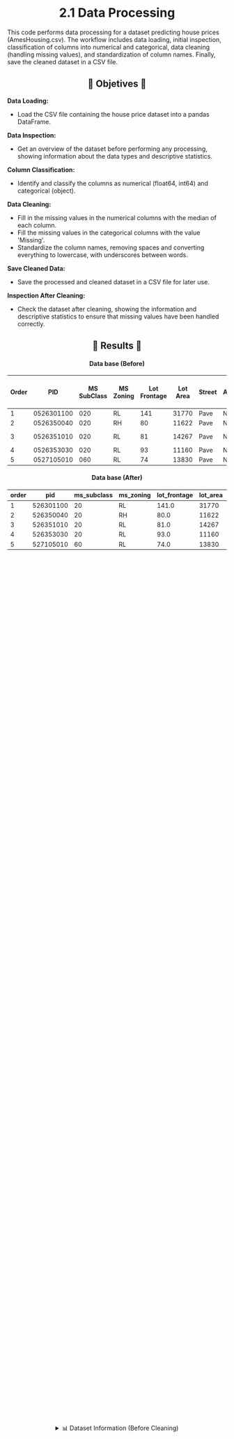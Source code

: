 <p align = "center" >
    <h1 align = "Center"> 2.1 Data Processing</h1>
</p>

This code performs data processing for a dataset predicting house prices (AmesHousing.csv). 
The workflow includes data loading, initial inspection, classification of columns into numerical and categorical, data cleaning (handling missing values), and standardization of column names. 
Finally, save the cleaned dataset in a CSV file.

<p align = "center" >
    <h2 align = "Center">🎯 Objetives 🎯</h2>
</p>

**Data Loading:**
- Load the CSV file containing the house price dataset into a pandas DataFrame.

**Data Inspection:**
- Get an overview of the dataset before performing any processing, showing information about the data types and descriptive statistics.

**Column Classification:**
- Identify and classify the columns as numerical (float64, int64) and categorical (object).

**Data Cleaning:**
- Fill in the missing values in the numerical columns with the median of each column.
- Fill the missing values in the categorical columns with the value 'Missing'.
- Standardize the column names, removing spaces and converting everything to lowercase, with underscores between words.

**Save Cleaned Data:** 
- Save the processed and cleaned dataset in a CSV file for later use.

**Inspection After Cleaning:** 
- Check the dataset after cleaning, showing the information and descriptive statistics to ensure that missing values have been handled correctly.




<p align = "center" >
    <h2 align = "Center">📝 Results 📝 </h2>
</p>


<p align = "center" >
    <h4 align = "Center"> Data base (Before) </h4>
</p>

| Order | PID        | MS SubClass | MS Zoning | Lot Frontage | Lot Area | Street | Alley | Lot Shape | Land Contour | Utilities | Lot Config | Land Slope | Neighborhood | Condition 1 | Condition 2 | Bldg Type | House Style | Overall Qual | Overall Cond | Year Built | Year Remod/Add | Roof Style | Roof Matl | Exterior 1st | Exterior 2nd | Mas Vnr Type | Mas Vnr Area | Exter Qual | Exter Cond | Foundation | Bsmt Qual | Bsmt Cond | Bsmt Exposure | BsmtFin Type 1 | BsmtFin SF 1 | BsmtFin Type 2 | BsmtFin SF 2 | Bsmt Unf SF | Total Bsmt SF | Heating | Heating QC | Central Air | Electrical | 1st Flr SF | 2nd Flr SF | Low Qual Fin SF | Gr Liv Area | Bsmt Full Bath | Bsmt Half Bath | Full Bath | Half Bath | Bedroom AbvGr | Kitchen AbvGr | Kitchen Qual | TotRms AbvGrd | Functional | Fireplaces | Fireplace Qu | Garage Type | Garage Yr Blt | Garage Finish | Garage Cars | Garage Area | Garage Qual | Garage Cond | Paved Drive | Wood Deck SF | Open Porch SF | Enclosed Porch | 3Ssn Porch | Screen Porch | Pool Area | Pool QC | Fence | Misc Feature | Misc Val | Mo Sold | Yr Sold | Sale Type | Sale Condition | SalePrice |
|-------|------------|-------------|-----------|--------------|----------|--------|-------|-----------|--------------|-----------|------------|------------|--------------|-------------|-------------|-----------|-------------|--------------|--------------|------------|----------------|------------|-----------|--------------|--------------|--------------|--------------|------------|------------|------------|-----------|-----------|---------------|----------------|--------------|----------------|--------------|-------------|---------------|---------|------------|-------------|------------|------------|------------|-----------------|-------------|----------------|----------------|-----------|-----------|---------------|---------------|--------------|---------------|------------|------------|--------------|-------------|---------------|---------------|-------------|-------------|-------------|-------------|-------------|--------------|---------------|----------------|------------|--------------|-----------|---------|-------|--------------|----------|---------|---------|-----------|----------------|-----------|
|     1 | 0526301100 |         020 | RL        |          141 |    31770 | Pave   | NA    | IR1       | Lvl          | AllPub    | Corner     | Gtl        | NAmes        | Norm        | Norm        | 1Fam      | 1Story      |            6 |            5 |       1960 |           1960 | Hip        | CompShg   | BrkFace      | Plywood      | Stone        |          112 | TA         | TA         | CBlock     | TA        | Gd        | Gd            | BLQ            |          639 | Unf            |            0 |         441 |          1080 | GasA    | Fa         | Y           | SBrkr      |       1656 |          0 |               0 |        1656 |              1 |              0 |         1 |         0 |             3 |             1 | TA           |             7 | Typ        |          2 | Gd           | Attchd      |          1960 | Fin           |           2 |         528 | TA          | TA          | P           |          210 |            62 |              0 |          0 |            0 |         0 | NA      | NA    | NA           |        0 |       5 |    2010 | WD        | Normal         |    215000 |
|     2 | 0526350040 |         020 | RH        |           80 |    11622 | Pave   | NA    | Reg       | Lvl          | AllPub    | Inside     | Gtl        | NAmes        | Feedr       | Norm        | 1Fam      | 1Story      |            5 |            6 |       1961 |           1961 | Gable      | CompShg   | VinylSd      | VinylSd      | None         |            0 | TA         | TA         | CBlock     | TA        | TA        | No            | Rec            |          468 | LwQ            |          144 |         270 |           882 | GasA    | TA         | Y           | SBrkr      |        896 |          0 |               0 |         896 |              0 |              0 |         1 |         0 |             2 |             1 | TA           |             5 | Typ        |          0 | NA           | Attchd      |          1961 | Unf           |           1 |         730 | TA          | TA          | Y           |          140 |             0 |              0 |          0 |          120 |         0 | NA      | MnPrv | NA           |        0 |       6 |    2010 | WD        | Normal         |    105000 |
|     3 | 0526351010 |         020 | RL        |           81 |    14267 | Pave   | NA    | IR1       | Lvl          | AllPub    | Corner     | Gtl        | NAmes        | Norm        | Norm        | 1Fam      | 1Story      |            6 |            6 |       1958 |           1958 | Hip        | CompShg   | Wd Sdng      | Wd Sdng      | BrkFace      |          108 | TA         | TA         | CBlock     | TA        | TA        | No            | ALQ            |          923 | Unf            |            0 |         406 |          1329 | GasA    | TA         | Y           | SBrkr      |       1329 |          0 |               0 |        1329 |              0 |              0 |         1 |         1 |             3 |             1 | Gd           |             6 | Typ        |          0 | NA           | Attchd      |          1958 | Unf           |           1 |         312 | TA          | TA          | Y           |          393 |            36 |              0 |          0 |            0 |         0 | NA      | NA    | Gar2         |    12500 |       6 |    2010 | WD        | Normal         |    172000 |
|     4 | 0526353030 |         020 | RL        |           93 |    11160 | Pave   | NA    | Reg       | Lvl          | AllPub    | Corner     | Gtl        | NAmes        | Norm        | Norm        | 1Fam      | 1Story      |            7 |            5 |       1968 |           1968 | Hip        | CompShg   | BrkFace      | BrkFace      | None         |            0 | Gd         | TA         | CBlock     | TA        | TA        | No            | ALQ            |         1065 | Unf            |            0 |        1045 |          2110 | GasA    | Ex         | Y           | SBrkr      |       2110 |          0 |               0 |        2110 |              1 |              0 |         2 |         1 |             3 |             1 | Ex           |             8 | Typ        |          2 | TA           | Attchd      |          1968 | Fin           |           2 |         522 | TA          | TA          | Y           |            0 |             0 |              0 |          0 |            0 |         0 | NA      | NA    | NA           |        0 |       4 |    2010 | WD        | Normal         |    244000 |
|     5 | 0527105010 |         060 | RL        |           74 |    13830 | Pave   | NA    | IR1       | Lvl          | AllPub    | Inside     | Gtl        | Gilbert      | Norm        | Norm        | 1Fam      | 2Story      |            5 |            5 |       1997 |           1998 | Gable      | CompShg   | VinylSd      | VinylSd      | None         |            0 | TA         | TA         | PConc      | Gd        | TA        | No            | GLQ            |          791 | Unf            |            0 |         137 |           928 | GasA    | Gd         | Y           | SBrkr      |        928 |        701 |               0 |        1629 |              0 |              0 |         2 |         1 |             3 |             1 | TA           |             6 | Typ        |          1 | TA           | Attchd      |          1997 | Fin           |           2 |         482 | TA          | TA          | Y           |          212 |            34 |              0 |          0 |            0 |         0 | NA      | MnPrv | NA           |        0 |       3 |    2010 | WD        | Normal         |    189900 |

<p align = "center" >
    <h4 align = "Center"> Data base (After) </h4>
</p>

| order | pid        | ms_subclass | ms_zoning | lot_frontage | lot_area | street | alley   | lot_shape | land_contour | utilities | lot_config | land_slope | neighborhood | condition_1 | condition_2 | bldg_type | house_style | overall_qual | overall_cond | year_built | year_remod/add | roof_style | roof_matl | exterior_1st | exterior_2nd | mas_vnr_type | mas_vnr_area | exter_qual | exter_cond | foundation | bsmt_qual | bsmt_cond | bsmt_exposure | bsmtfin_type_1 | bsmtfin_sf_1 | bsmtfin_type_2 | bsmtfin_sf_2 | bsmt_unf_sf | total_bsmt_sf | heating | heating_qc | central_air | electrical | 1st_flr_sf | 2nd_flr_sf | low_qual_fin_sf | gr_liv_area | bsmt_full_bath | bsmt_half_bath | full_bath | half_bath | bedroom_abvgr | kitchen_abvgr | kitchen_qual | totrms_abvgrd | functional | fireplaces | fireplace_qu | garage_type | garage_yr_blt | garage_finish | garage_cars | garage_area | garage_qual | garage_cond | paved_drive | wood_deck_sf | open_porch_sf | enclosed_porch | 3ssn_porch | screen_porch | pool_area | pool_qc | fence   | misc_feature | misc_val | mo_sold | yr_sold | sale_type | sale_condition | saleprice |
|-------|------------|-------------|-----------|--------------|----------|--------|---------|-----------|--------------|-----------|------------|------------|--------------|-------------|-------------|-----------|-------------|--------------|--------------|------------|----------------|------------|-----------|--------------|--------------|--------------|--------------|------------|------------|------------|-----------|-----------|---------------|----------------|--------------|----------------|--------------|-------------|---------------|---------|------------|-------------|------------|------------|------------|-----------------|-------------|----------------|----------------|-----------|-----------|---------------|---------------|--------------|---------------|------------|------------|--------------|-------------|---------------|---------------|-------------|-------------|-------------|-------------|-------------|--------------|---------------|----------------|------------|--------------|-----------|---------|---------|--------------|----------|---------|---------|-----------|----------------|-----------|
|     1 |  526301100 |          20 | RL        |        141.0 |    31770 | Pave   | Missing | IR1       | Lvl          | AllPub    | Corner     | Gtl        | NAmes        | Norm        | Norm        | 1Fam      | 1Story      |            6 |            5 |       1960 |           1960 | Hip        | CompShg   | BrkFace      | Plywood      | Stone        |        112.0 | TA         | TA         | CBlock     | TA        | Gd        | Gd            | BLQ            |        639.0 | Unf            |          0.0 |       441.0 |        1080.0 | GasA    | Fa         | Y           | SBrkr      |       1656 |          0 |               0 |        1656 |            1.0 |            0.0 |         1 |         0 |             3 |             1 | TA           |             7 | Typ        |          2 | Gd           | Attchd      |        1960.0 | Fin           |         2.0 |       528.0 | TA          | TA          | P           |          210 |            62 |              0 |          0 |            0 |         0 | Missing | Missing | Missing      |        0 |       5 |    2010 | WD        | Normal         |    215000 |
|     2 |  526350040 |          20 | RH        |         80.0 |    11622 | Pave   | Missing | Reg       | Lvl          | AllPub    | Inside     | Gtl        | NAmes        | Feedr       | Norm        | 1Fam      | 1Story      |            5 |            6 |       1961 |           1961 | Gable      | CompShg   | VinylSd      | VinylSd      | Missing      |          0.0 | TA         | TA         | CBlock     | TA        | TA        | No            | Rec            |        468.0 | LwQ            |        144.0 |       270.0 |         882.0 | GasA    | TA         | Y           | SBrkr      |        896 |          0 |               0 |         896 |            0.0 |            0.0 |         1 |         0 |             2 |             1 | TA           |             5 | Typ        |          0 | Missing      | Attchd      |        1961.0 | Unf           |         1.0 |       730.0 | TA          | TA          | Y           |          140 |             0 |              0 |          0 |          120 |         0 | Missing | MnPrv   | Missing      |        0 |       6 |    2010 | WD        | Normal         |    105000 |
|     3 |  526351010 |          20 | RL        |         81.0 |    14267 | Pave   | Missing | IR1       | Lvl          | AllPub    | Corner     | Gtl        | NAmes        | Norm        | Norm        | 1Fam      | 1Story      |            6 |            6 |       1958 |           1958 | Hip        | CompShg   | Wd Sdng      | Wd Sdng      | BrkFace      |        108.0 | TA         | TA         | CBlock     | TA        | TA        | No            | ALQ            |        923.0 | Unf            |          0.0 |       406.0 |        1329.0 | GasA    | TA         | Y           | SBrkr      |       1329 |          0 |               0 |        1329 |            0.0 |            0.0 |         1 |         1 |             3 |             1 | Gd           |             6 | Typ        |          0 | Missing      | Attchd      |        1958.0 | Unf           |         1.0 |       312.0 | TA          | TA          | Y           |          393 |            36 |              0 |          0 |            0 |         0 | Missing | Missing | Gar2         |    12500 |       6 |    2010 | WD        | Normal         |    172000 |
|     4 |  526353030 |          20 | RL        |         93.0 |    11160 | Pave   | Missing | Reg       | Lvl          | AllPub    | Corner     | Gtl        | NAmes        | Norm        | Norm        | 1Fam      | 1Story      |            7 |            5 |       1968 |           1968 | Hip        | CompShg   | BrkFace      | BrkFace      | Missing      |          0.0 | Gd         | TA         | CBlock     | TA        | TA        | No            | ALQ            |       1065.0 | Unf            |          0.0 |      1045.0 |        2110.0 | GasA    | Ex         | Y           | SBrkr      |       2110 |          0 |               0 |        2110 |            1.0 |            0.0 |         2 |         1 |             3 |             1 | Ex           |             8 | Typ        |          2 | TA           | Attchd      |        1968.0 | Fin           |         2.0 |       522.0 | TA          | TA          | Y           |            0 |             0 |              0 |          0 |            0 |         0 | Missing | Missing | Missing      |        0 |       4 |    2010 | WD        | Normal         |    244000 |
|     5 |  527105010 |          60 | RL        |         74.0 |    13830 | Pave   | Missing | IR1       | Lvl          | AllPub    | Inside     | Gtl        | Gilbert      | Norm        | Norm        | 1Fam      | 2Story      |            5 |            5 |       1997 |           1998 | Gable      | CompShg   | VinylSd      | VinylSd      | Missing      |          0.0 | TA         | TA         | PConc      | Gd        | TA        | No            | GLQ            |        791.0 | Unf            |          0.0 |       137.0 |         928.0 | GasA    | Gd         | Y           | SBrkr      |        928 |        701 |               0 |        1629 |            0.0 |            0.0 |         2 |         1 |             3 |             1 | TA           |             6 | Typ        |          1 | TA           | Attchd      |        1997.0 | Fin           |         2.0 |       482.0 | TA          | TA          | Y           |          212 |            34 |              0 |          0 |            0 |         0 | Missing | MnPrv   | Missing      |        0 |       3 |    2010 | WD        | Normal         |    189900 |

<div style="margin-bottom: 1px; display: flex; justify-content: center; align-items: center; height: 100vh;">
    <details>
        <summary>📊 Dataset Information (Before Cleaning)</summary>
        <pre>
        <strong>#   Column           Non-Null Count  Dtype  </strong>
        --- ------           --------------  -----  
        0   Order            2930 non-null   int64  
        1   PID              2930 non-null   int64  
        2   MS SubClass      2930 non-null   int64  
        3   MS Zoning        2930 non-null   object 
        4   Lot Frontage     2440 non-null   float64
        5   Lot Area         2930 non-null   int64  
        6   Street           2930 non-null   object 
        7   Alley            198 non-null    object 
        8   Lot Shape        2930 non-null   object 
        9   Land Contour     2930 non-null   object 
        10  Utilities        2930 non-null   object 
        11  Lot Config       2930 non-null   object 
        12  Land Slope       2930 non-null   object 
        13  Neighborhood     2930 non-null   object 
        14  Condition 1      2930 non-null   object 
        15  Condition 2      2930 non-null   object 
        16  Bldg Type        2930 non-null   object 
        17  House Style      2930 non-null   object 
        18  Overall Qual     2930 non-null   int64  
        19  Overall Cond     2930 non-null   int64  
        20  Year Built       2930 non-null   int64  
        21  Year Remod/Add   2930 non-null   int64  
        22  Roof Style       2930 non-null   object 
        23  Roof Matl        2930 non-null   object 
        24  Exterior 1st     2930 non-null   object 
        25  Exterior 2nd     2930 non-null   object 
        26  Mas Vnr Type     1155 non-null   object 
        27  Mas Vnr Area     2907 non-null   float64
        28  Exter Qual       2930 non-null   object 
        29  Exter Cond       2930 non-null   object 
        30  Foundation       2930 non-null   object 
        31  Bsmt Qual        2850 non-null   object 
        32  Bsmt Cond        2850 non-null   object 
        33  Bsmt Exposure    2847 non-null   object 
        34  BsmtFin Type 1   2850 non-null   object 
        35  BsmtFin SF 1     2929 non-null   float64
        36  BsmtFin Type 2   2849 non-null   object 
        37  BsmtFin SF 2     2929 non-null   float64
        38  Bsmt Unf SF      2929 non-null   float64
        39  Total Bsmt SF    2929 non-null   float64
        40  Heating          2930 non-null   object 
        41  Heating QC       2930 non-null   object 
        42  Central Air      2930 non-null   object 
        43  Electrical       2929 non-null   object 
        44  1st Flr SF       2930 non-null   int64  
        45  2nd Flr SF       2930 non-null   int64  
        46  Low Qual Fin SF  2930 non-null   int64  
        47  Gr Liv Area      2930 non-null   int64  
        48  Bsmt Full Bath   2928 non-null   float64
        49  Bsmt Half Bath   2928 non-null   float64
        50  Full Bath        2930 non-null   int64  
        51  Half Bath        2930 non-null   int64  
        52  Bedroom AbvGr    2930 non-null   int64  
        53  Kitchen AbvGr    2930 non-null   int64  
        54  Kitchen Qual     2930 non-null   objec       
        55  TotRms AbvGrd    2930 non-null   int64  
        56  Functional       2930 non-null   object 
        57  Fireplaces       2930 non-null   int64  
        58  Fireplace Qu     1508 non-null   object 
        59  Garage Type      2773 non-null   object 
        60  Garage Yr Blt    2771 non-null   float64
        61  Garage Finish    2771 non-null   object 
        62  Garage Cars      2929 non-null   float64
        63  Garage Area      2929 non-null   float64
        64  Garage Qual      2771 non-null   object 
        65  Garage Cond      2771 non-null   object 
        66  Paved Drive      2930 non-null   object 
        67  Wood Deck SF     2930 non-null   int64  
        68  Open Porch SF    2930 non-null   int64  
        69  Enclosed Porch   2930 non-null   int64  
        70  3Ssn Porch       2930 non-null   int64  
        71  Screen Porch     2930 non-null   int64  
        72  Pool Area        2930 non-null   int64  
        73  Pool QC          13 non-null     object 
        74  Fence            572 non-null    object 
        75  Misc Feature     106 non-null    object 
        76  Misc Val         2930 non-null   int64  
        77  Mo Sold          2930 non-null   int64  
        78  Yr Sold          2930 non-null   int64  
        79  Sale Type        2930 non-null   object 
        80  Sale Condition   2930 non-null   object 
        81  SalePrice        2930 non-null   int64
        </pre>
    <details> 
</div>

<div style="margin-bottom: 1px; display: flex; justify-content: center; align-items: center; height: 100vh;">
    <details>
        <summary>📊 Summary Statistics (Before Cleaning)</summary>
        <pre>
        <strong>            Order           PID  MS SubClass  Lot Frontage       Lot Area  Overall Qual  Overall Cond   Year Built  Year Remod/Add  Mas Vnr Area  BsmtFin SF 1  BsmtFin SF 2  Bsmt Unf SF  Total Bsmt SF   1st Flr SF   2nd Flr SF  Low Qual Fin SF  Gr Liv Area  Bsmt Full Bath  Bsmt Half Bath    Full Bath    Half Bath  Bedroom AbvGr  Kitchen AbvGr  TotRms AbvGrd   Fireplaces  Garage Yr Blt  Garage Cars  Garage Area  Wood Deck SF  Open Porch SF  Enclosed Porch   3Ssn Porch  Screen Porch    Pool Area      Misc Val      Mo Sold      Yr Sold      SalePrice </strong>
        <strong>count</strong>  2930.00000  2.930000e+03  2930.000000   2440.000000    2930.000000   2930.000000   2930.000000  2930.000000     2930.000000   2907.000000   2929.000000   2929.000000  2929.000000    2929.000000  2930.000000  2930.000000      2930.000000  2930.000000     2928.000000     2928.000000  2930.000000  2930.000000    2930.000000    2930.000000    2930.000000  2930.000000    2771.000000  2929.000000  2929.000000   2930.000000    2930.000000     2930.000000  2930.000000   2930.000000  2930.000000   2930.000000  2930.000000  2930.000000    2930.000000
        <strong>mean</strong>   1465.50000  7.144645e+08    57.387372     69.224590   10147.921843      6.094881      5.563140  1971.356314     1984.266553    101.896801    442.629566     49.722431   559.262547    1051.614544  1159.557679   335.455973         4.676792  1499.690444        0.431352        0.061134     1.566553     0.379522       2.854266       1.044369       6.443003     0.599317    1978.132443     1.766815   472.819734     93.751877      47.533447       23.011604     2.592491     16.002048     2.243345     50.635154     6.216041  2007.790444  180796.060068
        <strong>std</strong>     845.96247  1.887308e+08    42.638025     23.365335    7880.017759      1.411026      1.111537    30.245361       20.860286    179.112611    455.590839    169.168476   439.494153     440.615067   391.890885   428.395715        46.310510   505.508887        0.524820        0.245254     0.552941     0.502629       0.827731       0.214076       1.572964     0.647921      25.528411     0.760566   215.046549    126.361562      67.483400       64.139059    25.141331     56.087370    35.597181    566.344288     2.714492     1.316613   79886.692357
        <strong>min</strong>      1.00000  5.263011e+08    20.000000     21.000000    1300.000000      1.000000      1.000000  1872.000000     1950.000000      0.000000      0.000000      0.000000     0.000000       0.000000   334.000000     0.000000         0.000000   334.000000        0.000000        0.000000     0.000000     0.000000       0.000000       0.000000       2.000000     0.000000    1895.000000     0.000000     0.000000      0.000000       0.000000        0.000000     0.000000      0.000000     0.000000      0.000000     1.000000  2006.000000   12789.000000
        <strong>25%</strong>    733.25000  5.284770e+08    20.000000     58.000000    7440.250000      5.000000      5.000000  1954.000000     1965.000000      0.000000      0.000000      0.000000   219.000000     793.000000   876.250000     0.000000         0.000000  1126.000000        0.000000        0.000000     1.000000     0.000000       2.000000       1.000000       5.000000     0.000000    1960.000000     1.000000   320.000000      0.000000       0.000000        0.000000     0.000000      0.000000     0.000000      0.000000     4.000000  2007.000000  129500.000000
        <strong>50%</strong>    1465.50000  5.354536e+08    50.000000     68.000000    9436.500000      6.000000      5.000000  1973.000000     1993.000000      0.000000    370.000000      0.000000   466.000000     990.000000  1084.000000     0.000000         0.000000  1442.000000        0.000000        0.000000     2.000000     0.000000       3.000000       1.000000       6.000000     1.000000    1979.000000     2.000000   480.000000      0.000000      27.000000        0.000000     0.000000      0.000000     0.000000      0.000000     6.000000  2008.000000  160000.000000
        <strong>75%</strong>    2197.75000  9.071811e+08    70.000000     80.000000   11555.250000      7.000000      6.000000  2001.000000     2004.000000    164.000000    734.000000      0.000000   802.000000    1302.000000  1384.000000   703.750000         0.000000  1742.750000        1.000000        0.000000     2.000000     1.000000       3.000000       1.000000       7.000000     1.000000    2002.000000     2.000000   576.000000    168.000000      70.000000        0.000000     0.000000      0.000000     0.000000      0.000000     8.000000  2009.000000  213500.000000
        <strong>max</strong>    2930.00000  1.007100e+09   190.000000    313.000000  215245.000000     10.000000      9.000000  2010.000000     2010.000000   1600.000000   5644.000000   1526.000000  2336.000000    6110.000000  5095.000000  2065.000000      1064.000000  5642.000000        3.000000        2.000000     4.000000     2.000000       8.000000       3.000000      15.000000     4.000000    2207.000000     5.000000  1488.000000   1424.000000     742.000000     1012.000000   508.000000    576.000000   800.000000  17000.000000    12.000000  2010.000000  755000.000000
        </pre>
    <details> 
</div>

<div style="margin-bottom: 1px; display: flex; justify-content: center; align-items: center; height: 100vh;">
    <details>
        <summary>📊 Dataset Information (After Cleaning)</summary>
        <pre>
        <strong>#  Column            Non-Null Count  Dtype</strong>  
        --- ------           --------------  -----  
        0   order            2930 non-null   int64  
        1   pid              2930 non-null   int64  
        2   ms_subclass      2930 non-null   int64  
        3   ms_zoning        2930 non-null   object 
        4   lot_frontage     2930 non-null   float64
        5   lot_area         2930 non-null   int64  
        6   street           2930 non-null   object 
        7   alley            2930 non-null   object 
        8   lot_shape        2930 non-null   object 
        9   land_contour     2930 non-null   object 
        10  utilities        2930 non-null   object 
        11  lot_config       2930 non-null   object 
        12  land_slope       2930 non-null   object 
        13  neighborhood     2930 non-null   object 
        14  condition_1      2930 non-null   object 
        15  condition_2      2930 non-null   object 
        16  bldg_type        2930 non-null   object 
        17  house_style      2930 non-null   object 
        18  overall_qual     2930 non-null   int64  
        19  overall_cond     2930 non-null   int64  
        20  year_built       2930 non-null   int64  
        21  year_remod/add   2930 non-null   int64  
        22  roof_style       2930 non-null   object 
        23  roof_matl        2930 non-null   object 
        24  exterior_1st     2930 non-null   object 
        25  exterior_2nd     2930 non-null   object 
        26  mas_vnr_type     2930 non-null   object 
        27  mas_vnr_area     2930 non-null   float64
        28  exter_qual       2930 non-null   object 
        29  exter_cond       2930 non-null   object 
        30  foundation       2930 non-null   object 
        31  bsmt_qual        2930 non-null   object 
        32  bsmt_cond        2930 non-null   object 
        33  bsmt_exposure    2930 non-null   object 
        34  bsmtfin_type_1   2930 non-null   object 
        35  bsmtfin_sf_1     2930 non-null   float64
        36  bsmtfin_type_2   2930 non-null   object 
        37  bsmtfin_sf_2     2930 non-null   float64
        38  bsmt_unf_sf      2930 non-null   float64
        39  total_bsmt_sf    2930 non-null   float64
        40  heating          2930 non-null   object 
        41  heating_qc       2930 non-null   object 
        42  central_air      2930 non-null   object 
        43  electrical       2930 non-null   object 
        44  1st_flr_sf       2930 non-null   int64  
        45  2nd_flr_sf       2930 non-null   int64  
        46  low_qual_fin_sf  2930 non-null   int64  
        47  gr_liv_area      2930 non-null   int64  
        48  bsmt_full_bath   2930 non-null   float64
        49  bsmt_half_bath   2930 non-null   float64
        50  full_bath        2930 non-null   int64  
        51  half_bath        2930 non-null   int64  
        52  bedroom_abvgr    2930 non-null   int64  
        53  kitchen_abvgr    2930 non-null   int64  
        54  kitchen_qual     2930 non-null   object 
        55  totrms_abvgrd    2930 non-null   int64  
        56  functional       2930 non-null   object 
        57  fireplaces       2930 non-null   int64  
        58  fireplace_qu     2930 non-null   object 
        59  garage_type      2930 non-null   object 
        60  garage_yr_blt    2930 non-null   float64
        61  garage_finish    2930 non-null   object 
        62  garage_cars      2930 non-null   float64
        63  garage_area      2930 non-null   float64
        64  garage_qual      2930 non-null   object 
        65  garage_cond      2930 non-null   object 
        66  paved_drive      2930 non-null   object 
        67  wood_deck_sf     2930 non-null   int64  
        68  open_porch_sf    2930 non-null   int64  
        69  enclosed_porch   2930 non-null   int64  
        70  3ssn_porch       2930 non-null   int64  
        71  screen_porch     2930 non-null   int64  
        72  pool_area        2930 non-null   int64  
        73  pool_qc          2930 non-null   object 
        74  fence            2930 non-null   object 
        75  misc_feature     2930 non-null   object 
        76  misc_val         2930 non-null   int64  
        77  mo_sold          2930 non-null   int64  
        78  yr_sold          2930 non-null   int64  
        79  sale_type        2930 non-null   object 
        80  sale_condition   2930 non-null   object 
        81  saleprice        2930 non-null   int64 
        </pre>
    <details> 
</div>

<div style="margin-bottom: 1px; display: flex; justify-content: center; align-items: center; height: 100vh;">
    <details>
        <summary>📊 Dataset Information (After Cleaning)</summary>
        <pre>
            <strong>order           pid  ms_subclass  lot_frontage       lot_area  overall_qual  overall_cond   year_built  year_remod/add  mas_vnr_area  bsmtfin_sf_1  bsmtfin_sf_2  bsmt_unf_sf  total_bsmt_sf   1st_flr_sf   2nd_flr_sf  low_qual_fin_sf  gr_liv_area  bsmt_full_bath  bsmt_half_bath    full_bath    half_bath  bedroom_abvgr  kitchen_abvgr  totrms_abvgrd   fireplaces  garage_yr_blt  garage_cars  garage_area  wood_deck_sf  open_porch_sf  enclosed_porch   3ssn_porch  screen_porch    pool_area      misc_val      mo_sold      yr_sold      saleprice</strong>
            <strong>count</strong>  2930.00000  2.930000e+03  2930.000000   2930.000000    2930.000000   2930.000000   2930.000000  2930.000000     2930.000000   2930.000000   2930.000000   2930.000000  2930.000000    2930.000000  2930.000000  2930.000000      2930.000000  2930.000000     2930.000000     2930.000000  2930.000000  2930.000000    2930.000000    2930.000000    2930.000000  2930.000000    2930.000000  2930.000000  2930.000000   2930.000000    2930.000000     2930.000000  2930.000000   2930.000000  2930.000000   2930.000000  2930.000000  2930.000000    2930.000000
            <strong>mean</strong>  1465.50000  7.144645e+08    57.387372     69.019795   10147.921843      6.094881      5.563140  1971.356314     1984.266553    101.096928    442.604778     49.705461   559.230717    1051.593515  1159.557679   335.455973         4.676792  1499.690444        0.431058        0.061092     1.566553     0.379522       2.854266       1.044369       6.443003     0.599317    1978.179522     1.766894   472.822184     93.751877      47.533447       23.011604     2.592491     16.002048     2.243345     50.635154     6.216041  2007.790444  180796.060068
            <strong>std</strong>    845.96247  1.887308e+08    42.638025     21.326422    7880.017759      1.411026      1.111537    30.245361       20.860286    178.634545    455.515036    169.142089   439.422500     440.541315   391.890885   428.395715        46.310510   505.508887        0.524762        0.245175     0.552941     0.502629       0.827731       0.214076       1.572964     0.647921      24.826620     0.760449   215.009876    126.361562      67.483400       64.139059    25.141331     56.087370    35.597181    566.344288     2.714492     1.316613   79886.692357
            <strong>min</strong>       1.00000  5.263011e+08    20.000000     21.000000    1300.000000      1.000000      1.000000  1872.000000     1950.000000      0.000000      0.000000      0.000000     0.000000       0.000000   334.000000     0.000000         0.000000   334.000000        0.000000        0.000000     0.000000     0.000000       0.000000       0.000000       2.000000     0.000000    1895.000000     0.000000     0.000000      0.000000       0.000000        0.000000     0.000000      0.000000     0.000000      0.000000     1.000000  2006.000000   12789.000000
            <strong>25%</strong>     733.25000  5.284770e+08    20.000000     60.000000    7440.250000      5.000000      5.000000  1954.000000     1965.000000      0.000000      0.000000      0.000000   219.000000     793.000000   876.250000     0.000000         0.000000  1126.000000        0.000000        0.000000     1.000000     0.000000       2.000000       1.000000       5.000000     0.000000    1962.000000     1.000000   320.000000      0.000000       0.000000        0.000000     0.000000      0.000000     0.000000      0.000000     4.000000  2007.000000  129500.000000
            <strong>50%</strong>   1465.50000  5.354536e+08    50.000000     68.000000    9436.500000      6.000000      5.000000  1973.000000     1993.000000      0.000000    370.000000      0.000000   466.000000     990.000000  1084.000000     0.000000         0.000000  1442.000000        0.000000        0.000000     2.000000     0.000000       3.000000       1.000000       6.000000     1.000000    1979.000000     2.000000   480.000000      0.000000      27.000000        0.000000     0.000000      0.000000     0.000000      0.000000     6.000000  2008.000000  160000.000000
            <strong>75%</strong>   2197.75000  9.071811e+08    70.000000     78.000000   11555.250000      7.000000      6.000000  2001.000000     2004.000000    162.750000    734.000000      0.000000   801.750000    1301.500000  1384.000000   703.750000         0.000000  1742.750000        1.000000        0.000000     2.000000     1.000000       3.000000       1.000000       7.000000     1.000000    2001.000000     2.000000   576.000000    168.000000      70.000000        0.000000     0.000000      0.000000     0.000000      0.000000     8.000000  2009.000000  213500.000000
            <strong>max</strong>   2930.00000  1.007100e+09   190.000000    313.000000  215245.000000     10.000000      9.000000  2010.000000     2010.000000   1600.000000   5644.000000   1526.000000  2336.000000    6110.000000  5095.000000  2065.000000      1064.000000  5642.000000        3.000000        2.000000     4.000000     2.000000       8.000000       3.000000      15.000000     4.000000    2207.000000     5.000000  1488.000000   1424.000000     742.000000     1012.000000   508.000000    576.000000   800.000000  17000.000000    12.000000  2010.000000  755000.000000
        </pre>
    <details> 
</div>




<p align = "center" >
    <h2 align = "Center"> 💻 Program explication 💻</h2>
</p> 

|Pseudocode| Image of the program|
|----------|---------------------|
**NumPy:** Used to work with arrays and matrices, and it has functions for mathematics and statistics <br> **Pandas:** Used to manipulate and analyze data, particularly with DataFrames (tables of rows and columns).<br> **matplotlib.pyplot:** Used to create graphs, and pyplot is specifically for generating different types of plots (e.g., bar, line, scatter).<br> **load_digits from sklearn.datasets:** Used to load a dataset of handwritten digits, which is commonly used in classification projects.| <img src = "https://github.com/KevinAlberto01/3.MachineLearning/blob/main/1.FundamentalsML/1.HandwrittenDigitClassifier(MNIST)/1.1LoadingAndExploring(MNIST)/Images/1.DeclareteLibraries.png" width="4000"/>|
**`digits`:** loads a dataset of handwritten digit images, where you find images of numbers 0 to 9 in black and white, each with 8x8 pixels. Each image represents a number (digit) and has a label indicating which number it is. <br> **`x`:** Contains images (numeric format), for each 8x8 image it is flattened into a 64 array, each value represents the pixel intensity (0 = black, 16 = white). <br> **`y`:** contains the labels (real numbers of the images), each element is a number from 0 to , representing which digit each image is| <img src = "https://github.com/KevinAlberto01/3.MachineLearning/blob/main/1.FundamentalsML/1.HandwrittenDigitClassifier(MNIST)/1.1LoadingAndExploring(MNIST)/Images/2.LoadDataset.png" width="4000"/>|
**`x.shape`:** Returns the dimension of x(1797, 64), it has 1797 images, and each image has 64 values (8x8 pixels). <br> **`y.shape`:** Returns the dimension of y (1797), there are 1797 labels per image, each label is the number it represents (0-9).|<img src = "https://github.com/KevinAlberto01/3.MachineLearning/blob/main/1.FundamentalsML/1.HandwrittenDigitClassifier(MNIST)/1.1LoadingAndExploring(MNIST)/Images/3.ExploringDimensionsDataSet.png" width="4000"/>|
**`clases`:** Contains the unique values of y(0-9) <br> **`count_classes`:** Array that indicates how many examples there are of each class | <img src = "https://github.com/KevinAlberto01/3.MachineLearning/blob/main/1.FundamentalsML/1.HandwrittenDigitClassifier(MNIST)/1.1LoadingAndExploring(MNIST)/Images/4.CheckClassesNumberExamples.png" width="4000"/>|
**`plt.figure(figsize=(8,5))`:** Set the size of the figure (8 wide and 5 high) <br> **`plt.bar(clases, count_classes, color='skyblue')`:** Create the bar chart, the list that contains the number of examples, assign the color of the bars. <br> **`plt.xlabel('Digit')`:** Set the x-axis label <br> **`plt.ylabel('Number of examples')`:** Set the y-axis label <br> **`plt.title('Distribution of the classes')`:** Add a title to the chart. <br> **`plt.show()`:** Visualize the graph | <img src = "https://github.com/KevinAlberto01/3.MachineLearning/blob/main/1.FundamentalsML/1.HandwrittenDigitClassifier(MNIST)/1.1LoadingAndExploring(MNIST)/Images/5.ViewDistributionClasses.png" width="4000"/>|
**`fig, axes = plt.subplots(2, 5, figsize=(10, 5))`:** Create a figure and a grid (2 rows and 5 columns) totaling 10 subplots, set the size (10, 5 in inches)  10 wide and 5 high <br> **`fig.suptitle("Examples of images")`:** Establish a general title <br> **`for i, ax in enumerate(axes.ravel())`:** Iterates through each of the subplots, converts the (2x5) matrix into a one-dimensional array, which makes individual access easier, and returns both the index `i` and the `ax` object in each iteration. <br> **`ax.imshow(x[i].reshape(8,8), cmap='gray')`:** it is a vector image from the dataset.  resize to an 8x8 matrix, apply a grayscale <br> **`ax.set_title(f"label: {y[i]}")`:** Assign a title to each subplot. <br> **`ax.axis('off')`:** Deactivate the axes so that the marks or values do not appear. <br> **`plt.show()`:** Show the subplots and images. | <img src = "https://github.com/KevinAlberto01/3.MachineLearning/blob/main/1.FundamentalsML/1.HandwrittenDigitClassifier(MNIST)/1.1LoadingAndExploring(MNIST)/Images/6.ViewExample.png" width="4000"/>|
